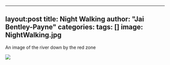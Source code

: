 
---
layout:post
title: Night Walking
author: "Jai Bentley-Payne"
categories:
tags: []
image: NightWalking.jpg
---


An image of the river down by the red zone

![](/assets/NightWalking)